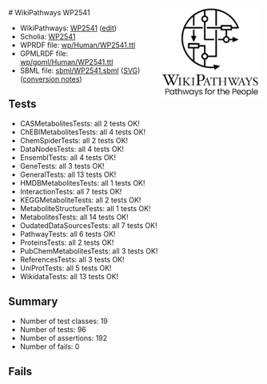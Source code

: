 <img style="float: right; width: 200px" src="../logo.png" />
# WikiPathways WP2541

* WikiPathways: [WP2541](https://new.wikipathways.org/instance/WP2541) ([edit](https://identifiers.org/wikipathways:WP2541))
* Scholia: [WP2541](https://scholia.toolforge.org/wikipathways/WP2541)
* WPRDF file: [wp/Human/WP2541.ttl](../wp/Human/WP2541.ttl)
* GPMLRDF file: [wp/gpml/Human/WP2541.ttl](../wp/gpml/Human/WP2541.ttl)
* SBML file: [sbml/WP2541.sbml](../sbml/WP2541.sbml) ([SVG](../sbml/WP2541.svg)) ([conversion notes](../sbml/WP2541.txt))

## Tests
* CASMetabolitesTests: all 2 tests OK!
* ChEBIMetabolitesTests: all 4 tests OK!
* ChemSpiderTests: all 2 tests OK!
* DataNodesTests: all 4 tests OK!
* EnsemblTests: all 4 tests OK!
* GeneTests: all 3 tests OK!
* GeneralTests: all 13 tests OK!
* HMDBMetabolitesTests: all 1 tests OK!
* InteractionTests: all 7 tests OK!
* KEGGMetaboliteTests: all 2 tests OK!
* MetaboliteStructureTests: all 1 tests OK!
* MetabolitesTests: all 14 tests OK!
* OudatedDataSourcesTests: all 7 tests OK!
* PathwayTests: all 6 tests OK!
* ProteinsTests: all 2 tests OK!
* PubChemMetabolitesTests: all 3 tests OK!
* ReferencesTests: all 3 tests OK!
* UniProtTests: all 5 tests OK!
* WikidataTests: all 13 tests OK!


## Summary

* Number of test classes: 19
* Number of tests: 96
* Number of assertions: 192
* Number of fails: 0

## Fails

